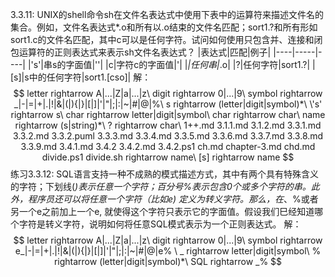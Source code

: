 3.3.11: UNIX的shell命令sh在文件名表达式中使用下表中的运算符来描述文件名的集合。例如，文件名表达式*.o和所有以.o结束的文件名匹配；sort1.?和所有形如sort1.c的文件名匹配，其中c可以是任何字符。试问如何使用只包含并、连接和闭包运算符的正则表达式来表示sh文件名表达式？ 
|表达式|匹配|例子|
|----|-----|----|
|'s'|串s的字面值|'\'|
|c|字符c的字面值|\'|
|*|任何串|*.o|
|?|任何字符|sort1.?|
|[s]|s中的任何字符|sort1.[cso]|
解：
$$
letter rightarrow A|...|Z|a|...|z\
digit rightarrow 0|...|9\
symbol rightarrow _|-|=|+|.|!|&|(|){|}|[|]|'|"|;|:|~|#|@|%\
s rightarrow (letter|digit|symbol)*\
\'s' rightarrow s\
char rightarrow letter|digit|symbol\
char rightarrow char\
name rightarrow (s|string)*\
? rightarrow char\
1++.md 3.1.1.md 3.1.2.md 3.3.1.md 3.3.2.md 3.3.2.puml 3.3.3.md 3.3.4.md 3.3.5.md 3.3.6.md 3.3.7.md 3.3.8.md 3.3.9.md 3.4.1.md 3.4.2 3.4.2.md 3.4.2.ps1 ch.md chapter-3.md chd.md divide.ps1 divide.sh rightarrow name\
[s] rightarrow name
$$
练习3.3.12: SQL语言支持一种不成熟的模式描述方式，其中有两个具有特殊含义的字符；下划线(_)表示任意一个字符；百分号%表示包含0个或多个字符的串。此外，程序员还可以将任意一个字符（比如e) 定义为转义字符。那么，在_、%或者另一个e之前加上一个e, 就使得这个字符只表示它的字面值。假设我们巳经知道哪个字符是转义字符，说明如何将任意SQL模式表示为一个正则表达式。
解：
$$
letter rightarrow A|...|Z|a|...|z\
digit rightarrow 0|...|9\
symbol rightarrow e_|-|=|+|.|!|&|(|){|}|[|]|'|"|;|:|~|#|@|e% \
_ rightarrow letter|digit|symbol\
% rightarrow (letter|digit|symbol)*\
SQL rightarrow _%
$$

